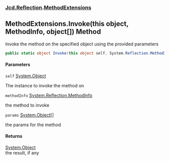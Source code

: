 ### [Jcd.Reflection](Jcd.Reflection.md 'Jcd.Reflection').[MethodExtensions](Jcd.Reflection.MethodExtensions.md 'Jcd.Reflection.MethodExtensions')

## MethodExtensions.Invoke(this object, MethodInfo, object[]) Method

Invoke the method on the specified object using the provided parameters

```csharp
public static object Invoke(this object self, System.Reflection.MethodInfo methodInfo, params object[] @params);
```
#### Parameters

<a name='Jcd.Reflection.MethodExtensions.Invoke(thisobject,System.Reflection.MethodInfo,object[]).self'></a>

`self` [System.Object](https://docs.microsoft.com/en-us/dotnet/api/System.Object 'System.Object')

The instance to invoke the method on

<a name='Jcd.Reflection.MethodExtensions.Invoke(thisobject,System.Reflection.MethodInfo,object[]).methodInfo'></a>

`methodInfo` [System.Reflection.MethodInfo](https://docs.microsoft.com/en-us/dotnet/api/System.Reflection.MethodInfo 'System.Reflection.MethodInfo')

the method to invoke

<a name='Jcd.Reflection.MethodExtensions.Invoke(thisobject,System.Reflection.MethodInfo,object[]).params'></a>

`params` [System.Object](https://docs.microsoft.com/en-us/dotnet/api/System.Object 'System.Object')[[]](https://docs.microsoft.com/en-us/dotnet/api/System.Array 'System.Array')

the params for the method

#### Returns
[System.Object](https://docs.microsoft.com/en-us/dotnet/api/System.Object 'System.Object')  
the result, if any